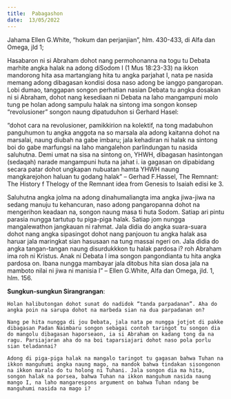 ```yaml
---
title:  Pabagashon
date:  13/05/2022
---
```


Jahama Ellen G.White, “hokum dan perjanjian”, hlm. 430-433, di Alfa dan Omega, jld 1;

Hasabaron ni si Abraham dohot nang permohonanna na togu tu Debata marhite angka halak na adong diSodom I (1 Mus 18:23-33) na ikkon mandorong hita asa martangiang hita tu angka parjahat I, nata pe nasida memang adong dibagasan kondisi dosa naso adong be ianggo pangaropan. Lobi dumao, tanggapan songon perhatian nasian Debata tu angka dosakan ni si Abraham, dohot nang kesediaan ni Debata na laho mangampuni molo tung pe holan adong sampulu halak na sintong ima songon konsep “revolusioner” songon naung dipatuduhon si Gerhard Hasel:

“dohot cara na revolusioner, pamikkirion na kolektif, na tong madabuhon panguhumon tu angka anggota na so marsala ala adong kaitanna dohot na marsalai, naung diubah na gabe imbaru; jala kehadiran ni halak na sintong boi do gabe marfungsi na laho mangalehon parlindungan tu nasida saluhutna. Demi umat na sisa na sintong on, YHWH, dibagasan hasintongan (sedaqah) narade mangampuni huta na jahat i. ia gagasan on dipabidang secara patar dohot ungkapan nubuatan hamta YHWH naung mangkarejohon haluan tu godang halak” – Gerhad F.Hassel, The Remnant: The History f Thelogy of the Remnant idea from Genesis to Isaiah edisi ke 3.

Saluhutna angka jolma na adong dinahumaliangta ima angka jiwa-jiwa na sedang manuju tu kehancuran, naso adong pangaropanna dohot na mengerihon keadaan na, songon naung masa ti huta Sodom. Satiap ari pintu parasia nungga tartutup tu piga-piga halak. Satiap jom nungga mangalewathon jangkauan ni rahmat. Jala didia do angka suara-suara dohot nang angka sipasingot dohot nang panjouon tu angka halak asa haruar jala maringkat sian hasusaan na tung massai ngeri on. Jala didia do angka tangan-tangan naung disurdukkkon tu halak pardosa i? roh Abraham ima roh ni Kristus. Anak ni Debata I ima songon pangondianta tu hita angka pardosa on. Ibana nungga mambayar jala ditobus hita sian dosa jala na mamboto nilai ni jiwa ni manisia I” – Ellen G.White, Alfa dan Omega, jld. 1, hlm. 156.

**Sungkun-sungkun Sirangrangan**:

`Holan halibutongan dohot sunat do nadidok “tanda parpadanan”. Aha do angka poin na sarupa dohot na marbeda sian na dua parpadanan on?`

`Nang pe hita nungga di jou Debata, jala nata pe nungga jotjot di pakke dibagasan Padan Naimbaru songon sebagai contoh taringot tu songon dia do mangolu dibagasan haporseaon, ia si Abraham on kadang tong da na ragu. Parsiajaran aha do na boi taparsiajari dohot naso pola porlu sian teladannai?`

`Adong di piga-piga halak na mangalo taringot tu gagasan bahwa Tuhan na ikkon manguhumi angka naung mago, na mandok bahwa tindakan sisongonon na ikkon maralo do tu holong ni Tuhani. Jala songon dia ma hita, songon halak na porsea, bahwa Tuhan na ikkon manguhum nasida naung mango I, na laho mangarespons argument on bahwa Tuhan ndang be manguhumi nasida na mago i?`